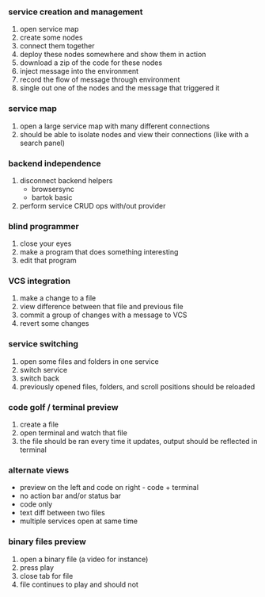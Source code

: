 
### service creation and management

1. open service map
2. create some nodes
3. connect them together
4. deploy these nodes somewhere and show them in action
5. download a zip of the code for these nodes
6. inject message into the environment
7. record the flow of message through environment
8. single out one of the nodes and the message that triggered it

### service map

1. open a large service map with many different connections
2. should be able to isolate nodes and view their connections (like with a search panel)

### backend independence

1. disconnect backend helpers
	- browsersync
	- bartok basic
2. perform service CRUD ops with/out provider

### blind programmer

1. close your eyes
2. make a program that does something interesting
3. edit that program

### VCS integration

1. make a change to a file
2. view difference between that file and previous file
3. commit a group of changes with a message to VCS
4. revert some changes

### service switching

1. open some files and folders in one service
2. switch service
3. switch back
4. previously opened files, folders, and scroll positions should be reloaded

### code golf / terminal preview

1. create a file
2. open terminal and watch that file
3. the file should be ran every time it updates, output should be reflected in terminal

### alternate views

- preview on the left and code on right - code + terminal
- no action bar and/or status bar
- code only
- text diff between two files
- multiple services open at same time

### binary files preview

1. open a binary file (a video for instance)
2. press play
3. close tab for file
4. file continues to play and should not